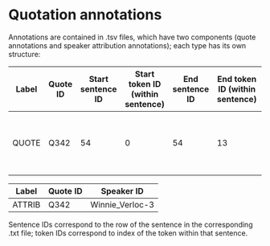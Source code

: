 # Quotation annotations

Annotations are contained in .tsv files, which have two components (quote annotations and speaker attribution annotations); each type has its own structure:

|Label|Quote ID|Start sentence ID|Start token ID (within sentence)|End sentence ID|End token ID (within sentence)|Quotation|
|---|---|---|---|---|---|---|
QUOTE|Q342|54|0|54|13|“ Of course , we ’ll take over your furniture , mother , ”|


|Label|Quote ID|Speaker ID|
|---|---|---|
|ATTRIB|Q342|Winnie_Verloc-3|

Sentence IDs correspond to the row of the sentence in the corresponding .txt file; token IDs correspond to index of the token within that sentence.